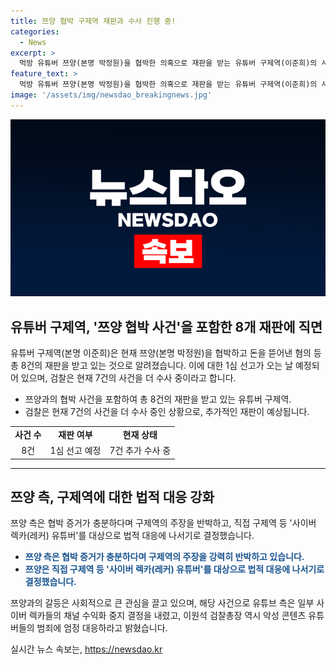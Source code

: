 ```yaml
---
title: 쯔양 협박 구제역 재판과 수사 진행 중!
categories:
  - News
excerpt: >
  먹방 유튜버 쯔양(본명 박정원)을 협박한 의혹으로 재판을 받는 유튜버 구제역(이준희)의 사건이 8건으로 드러났다. 구제역은 명예훼손 등 혐의로 재판을 받고 있으며, 검찰이 수사 중인 사건도 7건 있다. 특히 쯔양 협박 의혹 사건도 수사 중이다. 논란 후 유튜브는 일부 사이버 렉카들의 채널 수익화 중지 결정을 내리고, 이원석 검찰총장도 엄정 대응을 촉구했다. 협박 증거에 대한 반박과 유튜브 측의 조치로 이 사건은 사회적인 논란이 되고 있다.
feature_text: >
  먹방 유튜버 쯔양(본명 박정원)을 협박한 의혹으로 재판을 받는 유튜버 구제역(이준희)의 사건이 8건으로 드러났다. 구제역은 명예훼손 등 혐의로 재판을 받고 있으며, 검찰이 수사 중인 사건도 7건 있다. 특히 쯔양 협박 의혹 사건도 수사 중이다. 논란 후 유튜브는 일부 사이버 렉카들의 채널 수익화 중지 결정을 내리고, 이원석 검찰총장도 엄정 대응을 촉구했다. 협박 증거에 대한 반박과 유튜브 측의 조치로 이 사건은 사회적인 논란이 되고 있다.
image: '/assets/img/newsdao_breakingnews.jpg'
---
```


<p><img src="/assets/img/newsdao_breakingnews.jpg" alt="bookingtag 속보" /></p>

<h2 data-ke-size="size26">유튜버 구제역, '쯔양 협박 사건'을 포함한 8개 재판에 직면</h2>

<p data-ke-size="size16">유튜버 구제역(본명 이준희)은 현재 쯔양(본명 박정원)을 협박하고 돈을 뜯어낸 혐의 등 총 8건의 재판을 받고 있는 것으로 알려졌습니다. 이에 대한 1심 선고가 오는 날 예정되어 있으며, 검찰은 현재 7건의 사건을 더 수사 중이라고 합니다.</p>

<ul>
    <li>쯔양과의 협박 사건을 포함하여 총 8건의 재판을 받고 있는 유튜버 구제역.</li>
    <li>검찰은 현재 7건의 사건을 더 수사 중인 상황으로, 추가적인 재판이 예상됩니다.</li>
</ul>

<table>
    <tbody>
        <tr>
            <td style="text-align: center; height: 17px;"><b>사건 수</b></td>
            <td style="text-align: center; height: 17px;"><b>재판 여부</b></td>
            <td style="text-align: center; height: 17px;"><b>현재 상태</b></td>
        </tr>
        <tr>
            <td style="text-align: center; height: 17px;">8건</td>
            <td style="text-align: center; height: 17px;">1심 선고 예정</td>
            <td style="text-align: center; height: 17px;">7건 추가 수사 중</td>
        </tr>
    </tbody>
</table>

<hr>

<h2 data-ke-size="size26">쯔양 측, 구제역에 대한 법적 대응 강화</h2>

<p data-ke-size="size16">쯔양 측은 협박 증거가 충분하다며 구제역의 주장을 반박하고, 직접 구제역 등 '사이버 렉카(레커) 유튜버'를 대상으로 법적 대응에 나서기로 결정했습니다.</p>

<ul>
    <li><b><span style="color: #1a5490;">쯔양 측은 협박 증거가 충분하다며 구제역의 주장을 강력히 반박하고 있습니다.</span></b></li>
    <li><b><span style="color: #1a5490;">쯔양은 직접 구제역 등 '사이버 렉카(레커) 유튜버'를 대상으로 법적 대응에 나서기로 결정했습니다.</span></b></li>
</ul>

<p data-ke-size="size16">쯔양과의 갈등은 사회적으로 큰 관심을 끌고 있으며, 해당 사건으로 유튜브 측은 일부 사이버 렉카들의 채널 수익화 중지 결정을 내렸고, 이원석 검찰총장 역시 악성 콘텐츠 유튜버들의 범죄에 엄정 대응하라고 밝혔습니다.</p>
실시간 뉴스 속보는, <a href="https://newsdao.kr" rel="dofollow">https://newsdao.kr</a>


